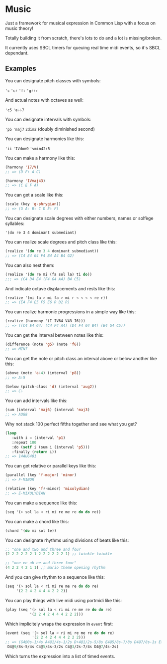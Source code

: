 # Music

Just a framework for musical expression in Common Lisp with a focus on music theory!

Totally building it from scratch, there's lots to do and a lot is missing/broken.

It currently uses SBCL timers for queuing real time midi events, so it's SBCL dependant.

## Examples

You can designate pitch classes with symbols:

`'c` `'c♯` `'f♭` `'g♯♯♯`

And actual notes with octaves as well:

`'c5` `'a♭♭7`

You can designate intervals with symbols:

`'p5` `'maj7` `2dim2` (doubly diminished second)

You can designate harmonies like this:

`'ii` `'IVdom9` `'vmin42♯5`

You can make a harmony like this:

```lisp
(harmony 'I7/V)
;; => (D F♯ A C)

(harmony 'IVmaj43)
;; => (C E F A)
```

You can get a scale like this:

```lisp
(scale (key 'g-phrygian))
;; => (G A♭ B♭ C D E♭ F)
```

You can designate scale degrees with either numbers, names or solfège syllables:

`'(do re 3 4 dominant submediant)`

You can realize scale degrees and pitch class like this:

```lisp
(realize '(do re 3 4 dominant submediant))
;; => (C4 E4 G4 F4 B4 A4 B4 G2)
```

You can also nest them:

```lisp
(realize '(do re mi (fa sol la) ti do))
;;; => (C4 D4 E4 (F4 G4 A4) B4 C5)
```

And indicate octave displacements and rests like this:

```lisp
(realize '(mi fa > mi fa > mi r < < < < re r))
;; => (E4 F4 E5 F5 E6 R D2 R)
```

You can realize harmonic progressions in a simple way like this:

```lisp
(realize (harmony '(I IV64 V43 I6)))
;; => ((C4 E4 G4) (C4 F4 A4) (D4 F4 G4 B4) (E4 G4 C5))
```

You can get the interval between notes like this:

```lisp
(difference (note 'g5) (note 'f6))
;; => MIN7
```

You can get the note or pitch class an interval above or below another like this:

```lisp
(above (note 'a♭4) (interval 'p8))
;; => A♭5
```

```lisp
(below (pitch-class 'd) (interval 'aug2))
;; => C♭
```

You can add intervals like this:

```lisp
(sum (interval 'maj6) (interval 'maj3)
;; => AUG8
```

Why not stack 100 perfect fifths together and see what you get?

```lisp
(loop
   :with i = (interval 'p1)
   :repeat 100
   :do (setf i (sum i (interval 'p5)))
   :finally (return i))
;; => 14AUG401
```

You can get relative or parallel keys like this:

```lisp
(parallel (key 'f-major) 'minor)
;; => F-MINOR

(relative (key 'f♯-minor) 'mixolydian)
;; => E-MIXOLYDIAN
```

You can make a sequence like this:

```lisp
(seq '(> sol la < ri mi re me re do do re))
```

You can make a chord like this:

```lisp
(chord '(do mi sol te))
```

You can designate rhythms using divisions of beats like this:

```lisp
;; "one and two and three and four
(2 2 2 2 2 2 1 2 2 2 2 2 2 1) ;; twinkle twinkle

;; "one-ee uh ee-and three four"
(4 2 2 4 2 1 1) ;; mario theme opening rhythm
```

And you can give rhythm to a sequence like this:

```lisp
(seq '(> sol la < ri mi re me re do do re)
     '(2 2 4 2 4 4 4 2 2 2))
```

You can play things with live midi using portmidi like this:

```lisp
(play (seq '(> sol la < ri mi re me re do do re)
	       '(2 2 4 2 4 4 4 2 2 2)))
```

Which implicitely wraps the expression in `event` first:

```lisp
(event (seq '(> sol la < ri mi re me re do do re)
	        '(2 2 4 2 4 4 4 2 2 2)))
;; => (G4@0s-1/4s A4@1/4s-1/2s D♯4@1/2s-5/8s E4@5/8s-7/8s D4@7/8s-1s E♭4@1s-9/8s
 D4@9/8s-5/4s C4@5/4s-3/2s C4@3/2s-7/4s D4@7/4s-2s)
```

Which turns the expression into a list of timed events.


